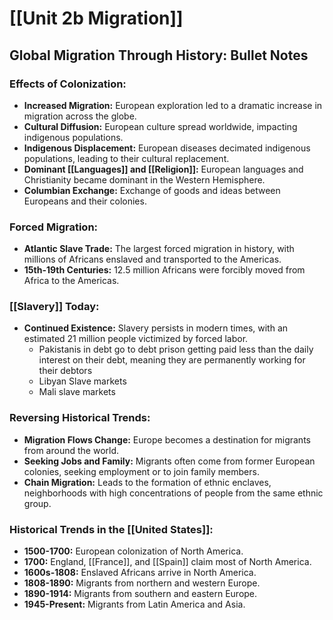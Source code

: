 
# [[Unit 2b Migration]]
## Global Migration Through History: Bullet Notes

### **Effects of Colonization:**

* **Increased Migration:** European exploration led to a dramatic increase in migration across the globe.
* **Cultural Diffusion:** European culture spread worldwide, impacting indigenous populations.
* **Indigenous Displacement:** European diseases decimated indigenous populations, leading to their cultural replacement.
* **Dominant [[Languages]] and [[Religion]]:** European languages and Christianity became dominant in the Western Hemisphere.
* **Columbian Exchange:** Exchange of goods and ideas between Europeans and their colonies.

### **Forced Migration:**

* **Atlantic Slave Trade:** The largest forced migration in history, with millions of Africans enslaved and transported to the Americas.
* **15th-19th Centuries:** 12.5 million Africans were forcibly moved from Africa to the Americas.

### **[[Slavery]] Today:**

* **Continued Existence:** Slavery persists in modern times, with an estimated 21 million people victimized by forced labor.
	* Pakistanis in debt go to debt prison getting paid less than the daily interest on their debt, meaning they are permanently working for their debtors
	* Libyan Slave markets
	* Mali slave markets

### **Reversing Historical Trends:**

* **Migration Flows Change:** Europe becomes a destination for migrants from around the world.
* **Seeking Jobs and Family:** Migrants often come from former European colonies, seeking employment or to join family members.
* **Chain Migration:** Leads to the formation of ethnic enclaves, neighborhoods with high concentrations of people from the same ethnic group.

### **Historical Trends in the [[United States]]:**
* **1500-1700:** European colonization of North America.
* **1700:** England, [[France]], and [[Spain]] claim most of North America.
* **1600s-1808:** Enslaved Africans arrive in North America.
* **1808-1890:** Migrants from northern and western Europe.
* **1890-1914:** Migrants from southern and eastern Europe.
* **1945-Present:** Migrants from Latin America and Asia. 